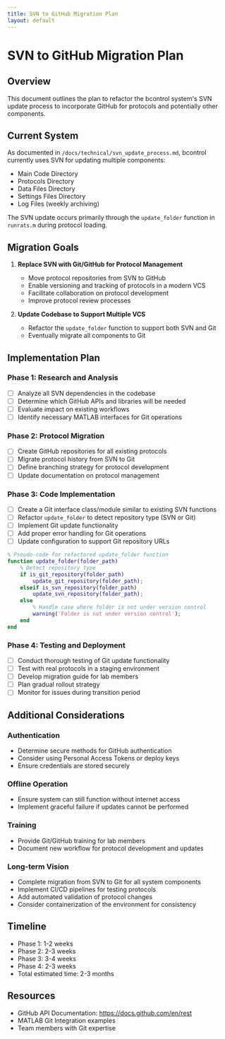 ```yaml
---
title: SVN to GitHub Migration Plan
layout: default
---
```


# SVN to GitHub Migration Plan

## Overview

This document outlines the plan to refactor the bcontrol system's SVN update process to incorporate GitHub for protocols and potentially other components.

## Current System

As documented in `/docs/technical/svn_update_process.md`, bcontrol currently uses SVN for updating multiple components:

- Main Code Directory
- Protocols Directory
- Data Files Directory
- Settings Files Directory
- Log Files (weekly archiving)

The SVN update occurs primarily through the `update_folder` function in `runrats.m` during protocol loading.

## Migration Goals

1. **Replace SVN with Git/GitHub for Protocol Management**
   - Move protocol repositories from SVN to GitHub
   - Enable versioning and tracking of protocols in a modern VCS
   - Facilitate collaboration on protocol development
   - Improve protocol review processes

2. **Update Codebase to Support Multiple VCS**
   - Refactor the `update_folder` function to support both SVN and Git
   - Eventually migrate all components to Git

## Implementation Plan

### Phase 1: Research and Analysis

- [ ] Analyze all SVN dependencies in the codebase
- [ ] Determine which GitHub APIs and libraries will be needed
- [ ] Evaluate impact on existing workflows
- [ ] Identify necessary MATLAB interfaces for Git operations

### Phase 2: Protocol Migration

- [ ] Create GitHub repositories for all existing protocols
- [ ] Migrate protocol history from SVN to Git
- [ ] Define branching strategy for protocol development
- [ ] Update documentation on protocol management

### Phase 3: Code Implementation

- [ ] Create a Git interface class/module similar to existing SVN functions
- [ ] Refactor `update_folder` to detect repository type (SVN or Git)
- [ ] Implement Git update functionality
- [ ] Add proper error handling for Git operations
- [ ] Update configuration to support Git repository URLs

```matlab
% Pseudo-code for refactored update_folder function
function update_folder(folder_path)
    % Detect repository type
    if is_git_repository(folder_path)
        update_git_repository(folder_path);
    elseif is_svn_repository(folder_path)
        update_svn_repository(folder_path);
    else
        % Handle case where folder is not under version control
        warning('Folder is not under version control');
    end
end
```

### Phase 4: Testing and Deployment

- [ ] Conduct thorough testing of Git update functionality
- [ ] Test with real protocols in a staging environment
- [ ] Develop migration guide for lab members
- [ ] Plan gradual rollout strategy
- [ ] Monitor for issues during transition period

## Additional Considerations

### Authentication

- Determine secure methods for GitHub authentication
- Consider using Personal Access Tokens or deploy keys
- Ensure credentials are stored securely

### Offline Operation

- Ensure system can still function without internet access
- Implement graceful failure if updates cannot be performed

### Training

- Provide Git/GitHub training for lab members
- Document new workflow for protocol development and updates

### Long-term Vision

- Complete migration from SVN to Git for all system components
- Implement CI/CD pipelines for testing protocols
- Add automated validation of protocol changes
- Consider containerization of the environment for consistency

## Timeline

- Phase 1: 1-2 weeks
- Phase 2: 2-3 weeks
- Phase 3: 3-4 weeks
- Phase 4: 2-3 weeks
- Total estimated time: 2-3 months

## Resources

- GitHub API Documentation: <https://docs.github.com/en/rest>
- MATLAB Git Integration examples
- Team members with Git expertise
